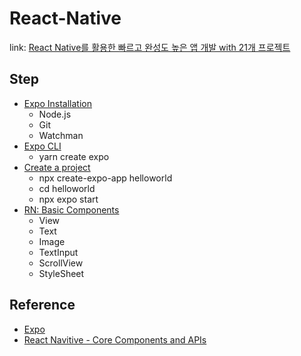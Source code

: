 # React-Native
link: [React Native를 활용한 빠르고 완성도 높은 앱 개발 with 21개 프로젝트](https://fastcampus.co.kr/dev_online_renative)

## Step
- [Expo Installation](https://docs.expo.dev/get-started/installation/)
  - Node.js
  - Git
  - Watchman
- [Expo CLI](https://docs.expo.dev/get-started/installation/#expo-cli)
  - yarn create expo
- [Create a project](https://docs.expo.dev/get-started/create-a-project/)
  - npx create-expo-app helloworld
  - cd helloworld
  - npx expo start
- [RN: Basic Components](https://reactnative.dev/docs/components-and-apis#basic-components)
  - View
  - Text
  - Image
  - TextInput
  - ScrollView
  - StyleSheet

## Reference
- [Expo](https://docs.expo.dev/get-started/installation/)
- [React Navitive - Core Components and APIs](https://reactnative.dev/docs/components-and-apis)
